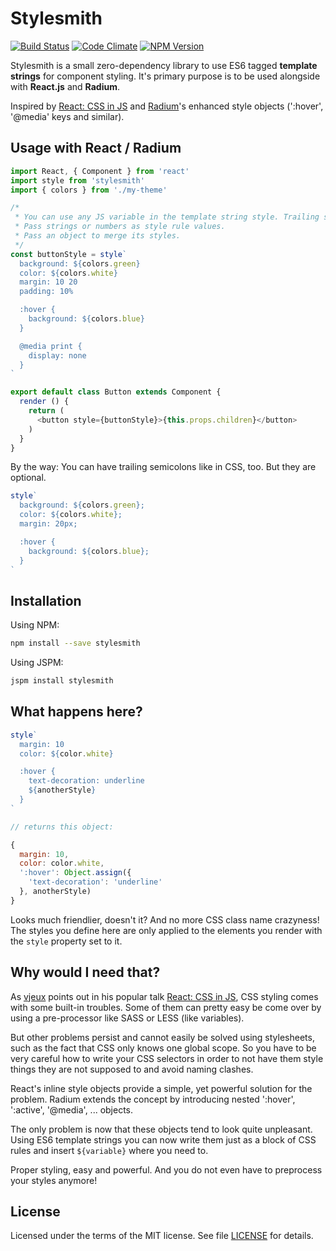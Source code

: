 # Stylesmith

[![Build Status](https://travis-ci.org/andywer/stylesmith.svg?branch=master)](https://travis-ci.org/andywer/stylesmith)
[![Code Climate](https://codeclimate.com/github/andywer/stylesmith/badges/gpa.svg)](https://codeclimate.com/github/andywer/stylesmith)
[![NPM Version](https://img.shields.io/npm/v/stylesmith.svg)](https://www.npmjs.com/package/stylesmith)

Stylesmith is a small zero-dependency library to use ES6 tagged **template strings**
for component styling. It's primary purpose is to be used alongside with **React.js** and **Radium**.

Inspired by [React: CSS in JS](https://speakerdeck.com/vjeux/react-css-in-js)
and [Radium](https://github.com/FormidableLabs/radium)'s enhanced style objects (':hover', '@media' keys and similar).


## Usage with React / Radium

```javascript
import React, { Component } from 'react'
import style from 'stylesmith'
import { colors } from './my-theme'

/*
 * You can use any JS variable in the template string style. Trailing semicolons are optional.
 * Pass strings or numbers as style rule values.
 * Pass an object to merge its styles.
 */
const buttonStyle = style`
  background: ${colors.green}
  color: ${colors.white}
  margin: 10 20
  padding: 10%

  :hover {
    background: ${colors.blue}
  }

  @media print {
    display: none
  }
`

export default class Button extends Component {
  render () {
    return (
      <button style={buttonStyle}>{this.props.children}</button>
    )
  }
}
```

By the way: You can have trailing semicolons like in CSS, too. But they are optional.

```javascript
style`
  background: ${colors.green};
  color: ${colors.white};
  margin: 20px;

  :hover {
    background: ${colors.blue};
  }
`
```


## Installation

Using NPM:

```bash
npm install --save stylesmith
```

Using JSPM:

```bash
jspm install stylesmith
```


## What happens here?

```javascript
style`
  margin: 10
  color: ${color.white}

  :hover {
    text-decoration: underline
    ${anotherStyle}
  }
`

// returns this object:

{
  margin: 10,
  color: color.white,
  ':hover': Object.assign({
    'text-decoration': 'underline'
  }, anotherStyle)
}
```

Looks much friendlier, doesn't it? And no more CSS class name crazyness!
The styles you define here are only applied to the elements you render with
the `style` property set to it.


## Why would I need that?

As [vjeux](https://twitter.com/Vjeux) points out in his popular talk
[React: CSS in JS](https://speakerdeck.com/vjeux/react-css-in-js), CSS styling
comes with some built-in troubles. Some of them can pretty easy be come over by
using a pre-processor like SASS or LESS (like variables).

But other problems persist and cannot easily be solved using stylesheets, such
as the fact that CSS only knows one global scope. So you have to be very careful
how to write your CSS selectors in order to not have them style things they are
not supposed to and avoid naming clashes.

React's inline style objects provide a simple, yet powerful solution for the
problem. Radium extends the concept by introducing nested ':hover', ':active',
'@media', ... objects.

The only problem is now that these objects tend to look quite unpleasant. Using
ES6 template strings you can now write them just as a block of CSS rules and insert
`${variable}` where you need to.

Proper styling, easy and powerful. And you do not even have to preprocess your
styles anymore!


## License

Licensed under the terms of the MIT license. See file [LICENSE](https://github.com/andywer/stylesmith/blob/master/LICENSE) for details.
